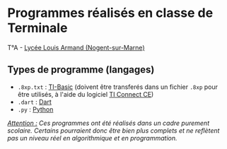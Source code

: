 # Programmes réalisés en classe de Terminale
T°A - <a href="https://larmand.fr/" target="_blank">Lycée Louis Armand (Nogent-sur-Marne)</a>  
  
## Types de programme (langages)
* `.8xp.txt` : [TI-Basic](https://education.ti.com/fr/mises-a-jour-et-logiciels/ti-codes/83/beyond-basics) (doivent être transferés dans un fichier `.8xp` pour être utilisés, à l'aide du logiciel [TI Connect CE](https://education.ti.com/fr/produits/logiciel-ordinateur/ti-connect-ce-sw))
* `.dart` : [Dart](https://dart.dev/)
* `.py` : [Python](https://www.python.org/)
  
*<ins>Attention :</ins> Ces programmes ont été réalisés dans un cadre purement scolaire. Certains pourraient donc être bien plus complets et ne reflètent pas un niveau réel en algorithmique et en programmation.*
